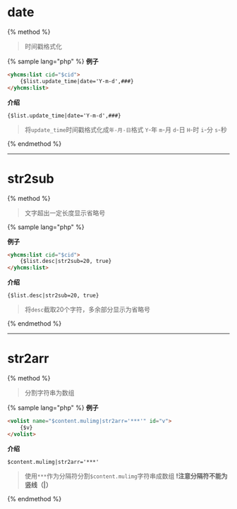 # date

{% method %}

> 时间戳格式化

{% sample lang="php" %}
**例子**

```html
<yhcms:list cid="$cid">
    {$list.update_time|date='Y-m-d',###}
</yhcms:list>
```

**介绍**

```
{$list.update_time|date='Y-m-d',###}
```

>将`update_time`时间戳格式化成`年-月-日`格式
>`Y`-年 `m`-月 `d`-日 `H`-时 `i`-分 `s`-秒

{% endmethod %}

***

# str2sub

{% method %}

> 文字超出一定长度显示省略号

{% sample lang="php" %}

**例子**

```html
<yhcms:list cid="$cid">
    {$list.desc|str2sub=20, true}
</yhcms:list>
```

**介绍**

```
{$list.desc|str2sub=20, true}
```

>将`desc`截取20个字符，多余部分显示为省略号

{% endmethod %}

***

# str2arr

{% method %}

> 分割字符串为数组

{% sample lang="php" %}
**例子**

```html
<volist name="$content.mulimg|str2arr='***'" id="v">
    {$v}
</volist>
```

**介绍**

```
$content.mulimg|str2arr='***'
```

>使用`***`作为分隔符分割`$content.mulimg`字符串成数组
**!注意分隔符不能为竖线（|）**


{% endmethod %}
